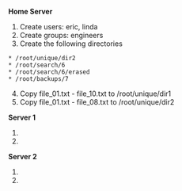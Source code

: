 **Home Server**

  1. Create users: eric, linda
  2. Create groups: engineers
  3. Create the following directories 

    * /root/unique/dir2
    * /root/search/6
    * /root/search/6/erased
    * /root/backups/7

  4. Copy file_01.txt - file_10.txt to /root/unique/dir1
  5. Copy file_01.txt - file_08.txt to /root/unique/dir2

**Server 1**

  1.
  2. 

**Server 2**

  1. 
  2. 
